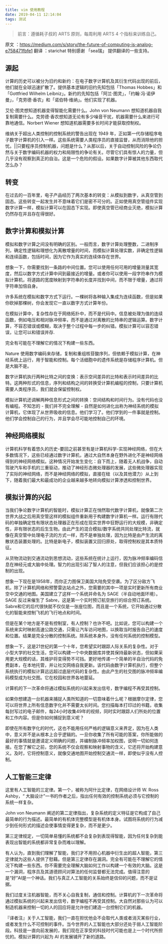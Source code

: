 ```yaml
---
title: vim 使用教程
date: 2019-04-11 12:14:04
tags: 测试
---
```


> 前言：遵循耗子叔的 ARTS 原则，每周利用 ARTS 4 个指标来训练自己。

> 
原文 ：https://medium.com/s/story/the-future-of-computing-is-analog-e758471fbfe1
翻译 ：starichat
特别感谢 「sea瑞」 提供翻译的一些支持。

## 源起
计算的历史可以被分为旧约和新约：在电子数字计算机及其衍生代码出现的前后，他们就在全球迅速扩散了。提供基本逻辑的旧约先知包括「Thomas Hobbes」和「Gottfried Wilhelm Leibniz」。新约的先知包括「阿兰·图灵」，「约翰·冯·诺伊曼」，「克劳德·香农」和「诺伯特·维纳」。他们实现了机器。

艾伦·图灵想知道机器变得智能化需要什么。John von Neumann 想知道机器自我复制需要什么。克劳德·香农想知道无论有多少噪音干扰，机器需要什么来进行可靠地通信。Norbert Wiener 想知道机器需要多长时间才能获取控制权。

维纳关于超出人类控制的控制系统的警告出现在 1949 年，正如第一代存储程序电子数字计算机的引入一样。这些系统需要人类程序员的直接监督，从而消除他的担忧。||只要程序员控制机器，问题是什么？从那以后，关于自动控制风险的争论仍然与关于数字编码机器的权力和局限性的争论有关。尽管它们具有惊人的力量，但几乎没有观察到真正的自治。这是一个危险的假设。如果数字计算被其他东西取代怎么办？

## 转变
在过去的一百年里，电子产品经历了两次基本的转变：从模拟到数字，从真空管到固态。这些转变一起发生并不意味着它们是密不可分的。正如使用真空管组件实现数字计算一样，模拟计算可以在固态下实现。即使真空管已经商业灭绝，模拟计算仍然存在并且存在得很好。

## 数字计算和模拟计算
模拟和数字计算之间没有明确的区别。一般而言，数字计算处理整数，二进制序列，确定性逻辑和理想化为离散增量的时间，而模拟计算处理实数，非确定性逻辑和连续函数，包括时间，因为它作为真实的连续体存在世界。

想象一下，你需要找到一条路的中间位置。您可以使用任何可用的增量测量其宽度，然后以数字方式计算中间到最接近的增量。或者你可以使用一段字符串作为模拟计算机，将道路的宽度映射到字符串的长度并找到中间，而不限于增量，通过将字符串加倍自身。

许多系统在模拟和数字方式下运行。一棵树将各种输入集成为连续函数，但是如果你砍掉那棵树，你会发现它一直以数字方式计算年份。

在模拟计算中，复杂性存在于网络拓扑中，而不是代码中。信息被处理为值的连续函数，例如电压和相对脉冲频率，而不是通过对离散的比特串的逻辑运算。数字计算，不容忍错误或模糊，取决于整个过程中每一步的纠错。模拟计算可以容忍错误，让您可以和错误并存.

完全有可能在不理解它的情况下构建一些东西。

Nature 使用数字编码来存储，复制和重组核苷酸序列，但依赖于模拟计算，在神经系统上运行，用于智能和控制。每个活细胞中的遗传系统是存储程序计算机。但是大脑不是。

数字计算机执行两种比特之间的变换：表示空间差异的比特和表示时间差异的比特。这两种形式的信息，序列和结构之间的转换受计算机编程的控制，只要计算机需要人类程序员，我们就会保留控制权。

模拟计算机还调解两种信息形式之间的转换：空间结构和时间行为。没有代码也没有编程。不知怎的 - 我们并不完全理解 - 自然是如何进化出称为神经系统的模拟计算机，它体现了从世界吸收的信息。他们学习了。他们学到的一件事就是控制。他们学会控制自己的行为，并且学会尽可能地控制自己的环境。

## 神经网络模拟
计算机科学有着悠久的历史-要回之前甚至有是计算机科学-实现神经网络，但在大多数情况下，这些已经通过数字计算机，通过大自然本身在野外进化不是神经网络得到的神经网络模拟。这种情况开始发生变化：自下而上，随着无人机战争，自动驾驶汽车和手机的三重驱动，推动了神经形态微处理器的发展，这些微处理器实现了实际的神经网络，而不是神经网络的模拟，直接在硅（以及其他潜力）从上到下，随着我们最大和最成功的企业越来越多地转向模拟计算渗透和控制世界。

## 模拟计算的兴起
当我们争论数字计算机的智能时，模拟计算正在悄然取代数字计算机，就像第二次世界大战之后用真空管这样的模拟组件重新用于构建数字计算机一样。运行有限代码的单独确定性有限状态处理器正在形成在现实世界中狂野运行的大规模，非确定性，非有限状态的后生生物。由此产生的混合模拟/数字系统共同处理比特流，就像在真空管中处理电子流的方式一样，而不是单独处理，因为比特是由产生流的离散状态装置处理的。比特是新电子，模拟装置又回归原处，取得控制权是其本质特征。

从货物流动到交通流动到思想流动，这些系统在统计上运行，因为脉冲频率编码信息在神经元或大脑中处理。智力的出现引起了智人的注意，但我们应该担心的是控制的出现。

想象一下现在是1958年，而你正力图保卫美国大陆免受空袭。为了区分敌方飞机，除了计算机网络和预警雷达站点之外，您需要的其中一项是实时更新所有商业空中交通的地图。美国建立了这样一个系统并命名为 SAGE（半自动地面环境）。SAGE 反过来催生了 Sabre，这是第一个实时预订航空旅行的综合预订系统。Sabre和它的后代很快就不仅仅是一张座位图，而且是一个系统，它开始通过分散化的智能来控制飞机的飞行地点和时间。

但是在某个地方是不是有控制室，有人控制？也许不吧。比如说，您可以构建一个系统来实时映射高速公路交通，只需让汽车访问地图，以换取当时报告自己的速度和位置。结果是完全分散的控制系统。除系统本身外，没有任何系统的控制模型。

想象一下，这是21世纪的第一个十年，您希望实时跟踪人际关系的复杂性。对于小型大学的社交生活，您可以构建一个中央数据库并使其保持最新状态，但如果采用更大规模的话，其维护将变得势不可挡。更好地传递一个简单的半自治代码的免费副本，在本地托管，并让社交网络自我更新。该代码由数字计算机执行，但整个系统执行的模拟计算远远超过底层代码的复杂性。由此产生的社交图的脉冲频率编码模型成为社交图。它在校园和世界各地蔓延。

计算机的下一次革命将通过模拟系统的兴起来发出信号，数字编程不再受其控制。

如果你想建造一台机器来捕捉人类所知道的一切意味着什么呢？根据摩尔定律，您可以将世界上所有信息数字化并不需要太长时间。您扫描每本打印过的书籍，收集每封写过的电子邮件，每24小时收集49年的视频，同时实时跟踪人们所处的位置和工作内容。但是你如何捕捉到意义呢？

即使在所有数字化的时代，这也不能用任何严格的逻辑意义来界定，因为在人类中，意义并不是从根本上合乎逻辑的。一旦你收集了所有可能的答案，你所能做的最好的事情就是邀请定义明确的问题，并编制脉冲频率加权图，说明一切如何连接。在您了解它之前，您的系统不仅会观察和映射事物的含义，它还将开始构建意义。及时，它将控制意义，就像交通地图开始控制交通流一样，即使似乎没有人控制。

## 人工智能三定律
这里有人工智能的三定律。第一个，被称为阿什比定律，在网络设计师 W. Ross Ashby，“ 大脑设计”一书的作者之后，指出任何有效的控制系统必须与它控制的系统一样复杂。

John von Neumann 阐述的第二定律指出，复杂系统的定义特征是它构成了自己最简单的行为描述。最简单的有机体完整模型是有机体本身。试图将系统的行为减少到任何形式的描述会使事情变得更复杂，而不是更少。

第三定律规定，一切简单易懂的系统都不会复杂到表现得智能，因为任何复杂到能表现出智能的系统都非常复杂而难以理解。

有人认为，直到我们理解了智能，我们才不用担心机器中衍生出的超人智能，第三定律就为这些人提供了慰藉。但是第三定律存在漏洞。完全有可能在不理解它的情况下构建一些东西。你不需要完全理解大脑如何工作以构建一个有效的大脑。这是一个漏洞，程序员及其道德顾问对算法的任何监督都无法完成。值得注意的是“好”AI是一个神话。我们与真正人工智能的关系始终是信仰的问题，而不是证据。

我们过度关注机器智能，而不关心自我复制，通信和控制。计算机的下一次革命将通过模拟系统的兴起来发出信号，数字编程不再受其控制。大自然对那些认为可以制造机器来控制一切的人的回应将是允许他们建造一台控制它们的机器。

> 
『译者注』关于人工智能，我们一直在担忧他会不会取代人类或者消灭某些行业，或者发生什么不可控制的事件。当今世界的人工智能也大部分还处于弱人工智能阶段。科技是一直向前发展的，我们现在正享受的科技时代可能也是上一个时代所担忧的。模拟计算的兴起为 AI 的发展铺开了新的道路。